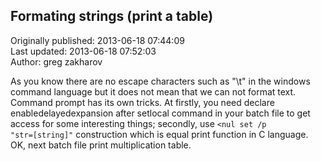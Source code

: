 ## Formating strings (print a table)  
Originally published: 2013-06-18 07:44:09  
Last updated: 2013-06-18 07:52:03  
Author: greg zakharov  
  
As you know there are no escape characters such as "\t" in the windows command language but it does not mean that we can not format text. Command prompt has its own tricks. At firstly, you need declare enabledelayedexpansion after setlocal command in your batch file to get access for some interesting things; secondly, use <code><nul set /p "str=[string]"</code> construction which is equal print function in C language. OK, next batch file print multiplication table.